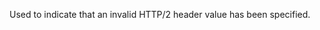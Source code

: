
Used to indicate that an invalid HTTP/2 header value has been specified.

<a id="ERR_HTTP2_INVALID_INFO_STATUS"></a>
